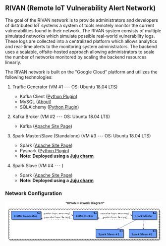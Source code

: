 ## RIVAN (Remote IoT Vulnerability Alert Network)

The goal of the RIVAN network is to provide administrators and developers of distributed IoT systems a system of tools
remotely monitor the current vulnerabilities found in their network. The RIVAN system consists of multiple simulated 
networks which simulate possible real-world vulnerability logs. These logs are collected into a centralized platform
which allows analytics and real-time alerts to the monitoring system administrators. The backend uses a scalable,
offsite-hosted approach allowing administrators to scale the number of networks monitored by scaling the backend 
resources linearly.

The RIVAN network is built on the "Google Cloud" platform and utilizes the following technologies:

1. Traffic Generator (VM #1 --- OS: Ubuntu 18.04 LTS)
    * Kafka Client ([Python Plugin](https://pypi.org/project/kafka-python/))
    * MySQL ([About](https://www.mysql.com/))
    * SQLAlchemy ([Python Plugin](https://pypi.org/project/SQLAlchemy/))
    
2. Kafka Broker (VM #2 --- OS: Ubuntu 18.04 LTS)
    * Kafka ([Apache Site Page](https://kafka.apache.org/))
    
3. Spark Master/Slave (Standalone) (VM #3 --- OS: Ubuntu 18.04 LTS)
    * Spark ([Apache Site Page](https://spark.apache.org/))
    * Pyspark ([Python Plugin](https://pypi.org/project/pyspark/))
    * **Note: Deployed using a [Juju charm](https://jujucharms.com/apache-spark/13)**

4. Spark Slave (VM #4 --- )
    * Spark ([Apache Site Page](https://spark.apache.org/))
    * **Note: Deployed using a [Juju charm](https://jujucharms.com/apache-spark/13)**
    
### Network Configuration
![Network Diagram](./docs/rivan_diagram.png)
